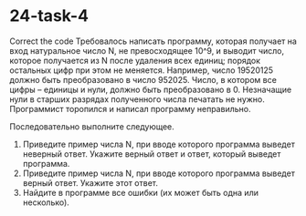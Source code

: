 # 24-task-4
Correct the code
Требовалось написать программу, которая получает на вход натуральное число N, не превосходящее 10^9, и выводит число, которое получается из N после удаления всех единиц; порядок остальных цифр при этом не меняется. Например, число 19520125 должно быть преобразовано в число 952025. Число, в котором все цифры – единицы и нули, должно быть преобразовано в 0. Незначащие нули в старших разрядах полученного числа печатать не нужно. Программист торопился и написал программу неправильно.

Последовательно выполните следующее.
1. Приведите пример числа N, при вводе которого программа выведет неверный ответ. Укажите верный ответ и ответ, который выведет программа.
2. Приведите пример числа N, при вводе которого программа выведет верный ответ. Укажите этот ответ.
3. Найдите в программе все ошибки (их может быть одна или несколько).
